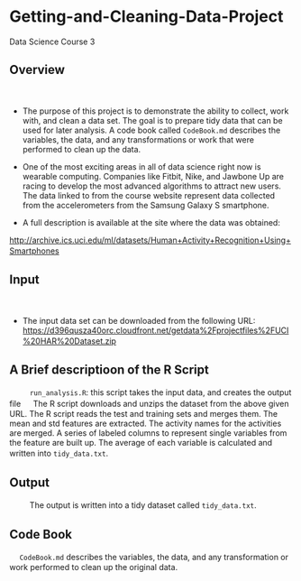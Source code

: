# Getting-and-Cleaning-Data-Project
Data Science Course 3

## Overview
　
- The purpose of this project is to demonstrate the ability to collect, work
with, and clean a data set. The goal is to prepare tidy data that can be used
for later analysis.  A code book called `CodeBook.md` describes the variables,
the data, and any transformations or work that were performed to clean up the
data. 

- One of the most exciting areas in all of data science right now is wearable
computing. Companies like Fitbit, Nike, and Jawbone Up are racing to develop 
the most advanced algorithms to attract new users. The data linked to from the
course website represent data collected from the accelerometers from the 
Samsung Galaxy S smartphone. 

- A full description is available at the site where the data was obtained:  

http://archive.ics.uci.edu/ml/datasets/Human+Activity+Recognition+Using+Smartphones
　

## Input
　
- The input data set can be downloaded from the following URL:  
https://d396qusza40orc.cloudfront.net/getdata%2Fprojectfiles%2FUCI%20HAR%20Dataset.zip 
　
　
## A Brief descriptioon of the R Script
　
　
`run_analysis.R`: this script takes the input data, and creates the output file 
　
The R script downloads and unzips the dataset from the above given URL.  The R script reads the test and training sets and merges them.  The mean and std features are extracted. The activity names for the activities are merged. A series of labeled columns to represent single variables from the feature are built up. The average of each variable is calculated and written into `tidy_data.txt`.
　
　
## Output
　
　
The output is written into a tidy dataset called `tidy_data.txt`.
　
　
## Code Book
　
`CodeBook.md` describes the variables, the data, and any transformation or work performed to clean up the original data.
